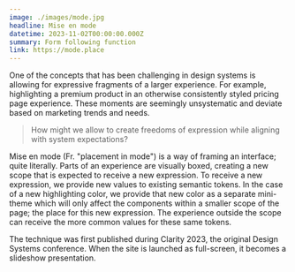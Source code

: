 ```yaml
---
image: ./images/mode.jpg
headline: Mise en mode
datetime: 2023-11-02T00:00:00.000Z
summary: Form following function
link: https://mode.place
---
```


One of the concepts that has been challenging in design systems is allowing for expressive fragments of a larger experience. For example, highlighting a premium product in an otherwise consistently styled pricing page experience. These moments are seemingly unsystematic and deviate based on marketing trends and needs.

> How might we allow to create freedoms of expression while aligning with system expectations?

Mise en mode (Fr. "placement in mode") is a way of framing an interface; quite literally. Parts of an experience are visually boxed, creating a new scope that is expected to receive a new expression. To receive a new expression, we provide new values to existing semantic tokens. In the case of a new highlighting color, we provide that new color as a separate mini-theme which will only affect the components within a smaller scope of the page; the place for this new expression. The experience outside the scope can receive the more common values for these same tokens.

The technique was first published during Clarity 2023, the original Design Systems conference. When the site is launched as full-screen, it becomes a slideshow presentation.